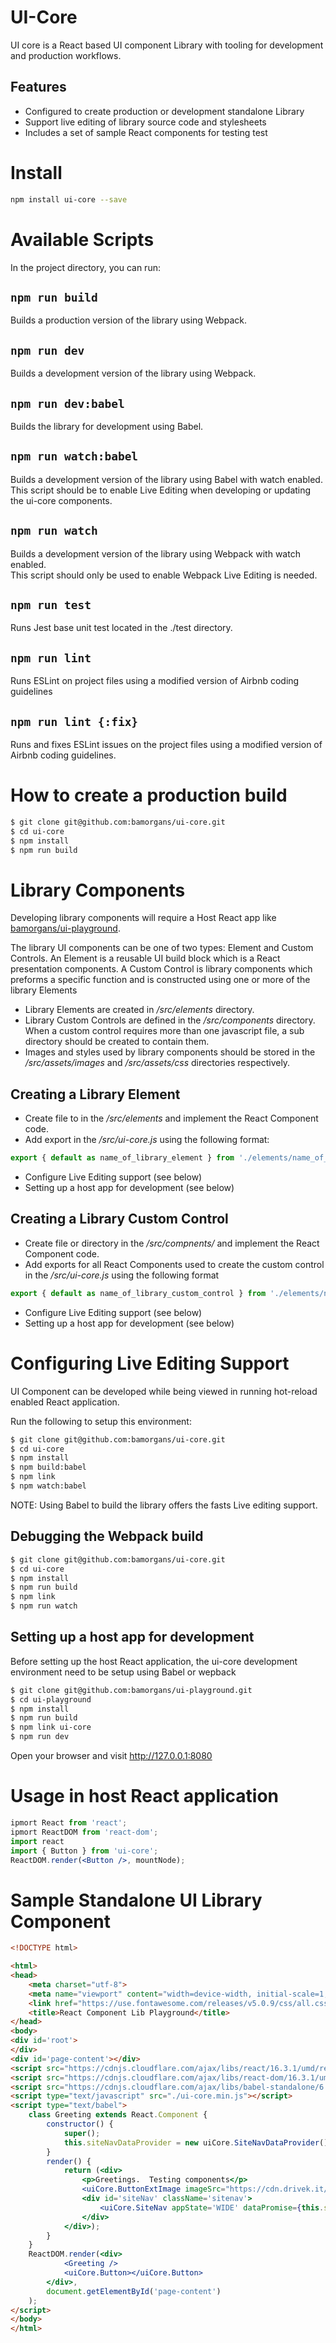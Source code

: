 # UI-Core

UI core is a React based UI component Library with tooling for development and production workflows.

## Features

- Configured to create production or development standalone Library
- Support live editing of library source code and stylesheets
- Includes a set of sample React components for testing test


# Install

```bash
npm install ui-core --save
```

# Available Scripts
In the project directory, you can run:

## `npm run build`

Builds a production version of the library using Webpack.<br>

## `npm run dev`

Builds a development version of the library using Webpack.<br>


## `npm run dev:babel`

Builds the library for development using Babel.<br>

## `npm run watch:babel`

Builds a development version of the library using Babel with watch enabled. <br>
This script should be to enable Live Editing when developing or updating the ui-core components.

## `npm run watch`

Builds a development version of the library using Webpack with watch enabled. <br>
This script should only be used to enable Webpack Live Editing is needed.

## `npm run test`

Runs Jest base unit test located in the ./test directory.<br>


## `npm run lint`

Runs ESLint on project files using a modified version of Airbnb coding guidelines <br>

## `npm run lint {:fix}`

Runs and fixes ESLint issues on the project files using a modified version of Airbnb coding guidelines.<br>


# How to create a production build
```bash
$ git clone git@github.com:bamorgans/ui-core.git
$ cd ui-core
$ npm install
$ npm run build
```

# Library Components
Developing library components will require a Host React app like [bamorgans/ui-playground](https://github.com/bamorgans/ui-playground).

The library UI components can be one of two types:  Element and Custom Controls. An Element is a reusable UI build block which is a React presentation components.  A Custom Control is library components which preforms a specific function and is constructed using one or more of the library Elements <br>

- Library Elements are created in */src/elements* directory.
- Library Custom Controls are defined in the */src/components* directory.  When a custom control requires more than one javascript file, a sub directory should be created to contain them.
- Images and styles used by library components should be stored in the */src/assets/images* and */src/assets/css* directories respectively.
 
## Creating a Library Element

- Create file to in the */src/elements* and implement the React Component code.
- Add export in the */src/ui-core.js* using the following format:

```javascript
export { default as name_of_library_element } from './elements/name_of_library_element';
```

- Configure Live Editing support (see below)
- Setting up a host app for development (see below)

## Creating a Library Custom Control

- Create file or directory in the */src/compnents/* and implement the React Component code.
- Add exports for all React Components used to create the custom control in the */src/ui-core.js* using the following format <br> 
```javascript
export { default as name_of_library_custom_control } from './elements/name_of_library_custom_control';
```
- Configure Live Editing support (see below)
- Setting up a host app for development (see below)



# Configuring Live Editing Support
UI Component can be developed while being viewed in running hot-reload enabled React application. 

Run the following to setup this environment:

```bash
$ git clone git@github.com:bamorgans/ui-core.git
$ cd ui-core
$ npm install
$ npm build:babel
$ npm link
$ npm watch:babel
```
NOTE: Using Babel to build the library offers the fasts Live editing support.

## Debugging the Webpack build

```bash
$ git clone git@github.com:bamorgans/ui-core.git
$ cd ui-core
$ npm install
$ npm run build
$ npm link
$ npm run watch
```

## Setting up a host app for development 
Before setting up the host React application, the ui-core development environment need to be setup using Babel or wepback

```bash
$ git clone git@github.com:bamorgans/ui-playground.git
$ cd ui-playground
$ npm install
$ npm run build
$ npm link ui-core
$ npm run dev
```

Open your browser and visit http://127.0.0.1:8080 


# Usage in host React application


```jsx
ipmort React from 'react';
ipmort ReactDOM from 'react-dom';
import react 
import { Button } from 'ui-core';
ReactDOM.render(<Button />, mountNode);
```

# Sample Standalone UI Library Component
```html
<!DOCTYPE html>

<html>
<head>
    <meta charset="utf-8">
    <meta name="viewport" content="width=device-width, initial-scale=1, shrink-to-fit=no">
    <link href="https://use.fontawesome.com/releases/v5.0.9/css/all.css" rel="stylesheet">
    <title>React Component Lib Playground</title>
</head>
<body>
<div id='root'>
</div>
<div id='page-content'></div>
<script src="https://cdnjs.cloudflare.com/ajax/libs/react/16.3.1/umd/react.production.min.js"></script>
<script src="https://cdnjs.cloudflare.com/ajax/libs/react-dom/16.3.1/umd/react-dom.production.min.js"></script>
<script src="https://cdnjs.cloudflare.com/ajax/libs/babel-standalone/6.26.0/babel.min.js"></script>
<script type="text/javascript" src="./ui-core.min.js"></script>
<script type="text/babel">
    class Greeting extends React.Component {
        constructor() {
            super();
            this.siteNavDataProvider = new uiCore.SiteNavDataProvider().fetchMenuData();
        }
        render() {
            return (<div>
                <p>Greetings.  Testing components</p>
                <uiCore.ButtonExtImage imageSrc="https://cdn.drivek.it/configurator-icon/cars/gb/400/FERRARI/488-GTB/6651_COUPE-2-DOORS/ferrari-488-gtb-side-view.png"></uiCore.ButtonExtImage>
                <div id='siteNav' className='sitenav'>
                    <uiCore.SiteNav appState='WIDE' dataPromise={this.siteNavDataProvider} />
                </div>
            </div>);
        }
    }
    ReactDOM.render(<div>
            <Greeting />
            <uiCore.Button></uiCore.Button>
        </div>,
        document.getElementById('page-content')
    );
</script>
</body>
</html>


```
